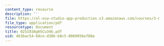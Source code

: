 ```yaml
---
content_type: resource
description: ''
file: https://ol-ocw-studio-app-production.s3.amazonaws.com/courses/3-094-materials-in-human-experience-spring-2004/463bac54b8ced38bb8c50069056ef88a_02SI03Ag65Cu34b.pdf
file_type: application/pdf
resourcetype: Document
title: 02SI03Ag65Cu34b.pdf
uid: 463bac54-b8ce-d38b-b8c5-0069056ef88a
---
```

